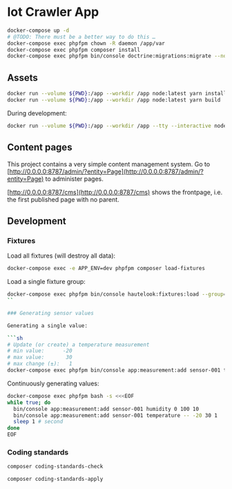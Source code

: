 # Iot Crawler App

```sh
docker-compose up -d
# @TODO: There must be a better way to do this …
docker-compose exec phpfpm chown -R daemon /app/var
docker-compose exec phpfpm composer install
docker-compose exec phpfpm bin/console doctrine:migrations:migrate --no-interaction
```

## Assets

```sh
docker run --volume ${PWD}:/app --workdir /app node:latest yarn install
docker run --volume ${PWD}:/app --workdir /app node:latest yarn build
```

During development:

```sh
docker run --volume ${PWD}:/app --workdir /app --tty --interactive node:latest yarn watch
```

## Content pages

This project contains a very simple content management system. Go to
[http://0.0.0.0:8787/admin/?entity=Page](http://0.0.0.0:8787/admin/?entity=Page) to administer pages.

[http://0.0.0.0:8787/cms](http://0.0.0.0:8787/cms) shows the frontpage, i.e. the
first published page with no parent.

## Development

### Fixtures

Load all fixtures (will destroy all data):

```sh
docker-compose exec -e APP_ENV=dev phpfpm composer load-fixtures
```

Load a single fixture group:

```sh
docker-compose exec phpfpm bin/console hautelook:fixtures:load --group=experiment
``

### Generating sensor values

Generating a single value:

```sh
# Update (or create) a temperature measurement
# min value:      -20
# max value:       30
# max change (±):   1
docker-compose exec phpfpm bin/console app:measurement:add sensor-001 temperature -- -20 30 1
```

Continuously generating values:

```sh
docker-compose exec phpfpm bash -s <<<EOF
while true; do
  bin/console app:measurement:add sensor-001 humidity 0 100 10
  bin/console app:measurement:add sensor-001 temperature -- -20 30 1
  sleep 1 # second
done
EOF
```
### Coding standards

```sh
composer coding-standards-check
```

```sh
composer coding-standards-apply
```
